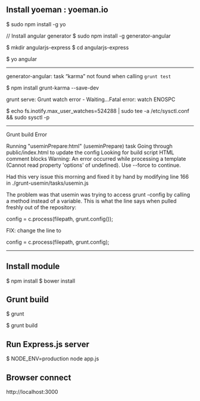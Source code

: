 ## Install yoeman : yoeman.io

$ sudo npm install -g yo

// Install angular generator
$ sudo npm install -g generator-angular 

$ mkdir angularjs-express
$ cd angularjs-express

$ yo angular

----------------
generator-angular: task “karma” not found when calling `grunt test`

$ npm install grunt-karma --save-dev

grunt serve: Grunt watch error - Waiting…Fatal error: watch ENOSPC

$ echo fs.inotify.max_user_watches=524288 | sudo tee -a /etc/sysctl.conf && sudo sysctl -p

----------------
Grunt build Error

Running "useminPrepare:html" (useminPrepare) task
Going through public/index.html to update the config
Looking for build script HTML comment blocks
Warning: An error occurred while processing a template (Cannot read property 'options' of undefined). Use --force to continue.


Had this very issue this morning and fixed it by hand by modifying line 166 in ./grunt-usemin/tasks/usemin.js

The problem was that usemin was trying to access grunt -config by calling a method instead of a variable. This is what the line says when pulled freshly out of the repository:

config = c.process(filepath, grunt.config());

FIX:
change the line to

config = c.process(filepath, grunt.config);

-----------------------------
## Install module

$ npm install
$ bower install

## Grunt build

$ grunt 

$ grunt build

## Run Express.js server

$ NODE_ENV=production  node app.js

## Browser connect 

http://localhost:3000